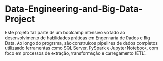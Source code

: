 # Data-Engineering-and-Big-Data-Project
Este projeto faz parte de um bootcamp intensivo voltado ao desenvolvimento de habilidades práticas em Engenharia de Dados e Big Data. Ao longo do programa, são construídos pipelines de dados completos utilizando ferramentas como SQL Server, PySpark e Jupyter Notebook, com foco em processos de extração, transformação e carregamento (ETL).
